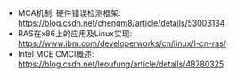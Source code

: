 - MCA机制: 硬件错误检测框架: https://blog.csdn.net/chengm8/article/details/53003134
- RAS在x86上的应用及Linux实现: https://www.ibm.com/developerworks/cn/linux/l-cn-ras/
- Intel MCE CMCI概述: https://blog.csdn.net/leoufung/article/details/48780325